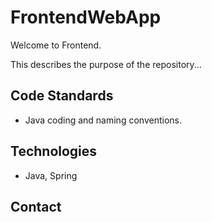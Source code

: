 # FrontendWebApp
Welcome to Frontend.

This describes the purpose of the repository...


## Code Standards
- Java coding and naming conventions.


## Technologies
- Java, Spring


## Contact
